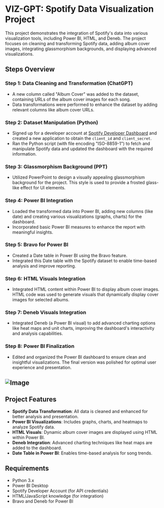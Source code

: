 # VIZ-GPT: Spotify Data Visualization Project

This project demonstrates the integration of Spotify's data into various visualization tools, including Power BI, HTML, and Deneb. The project focuses on cleaning and transforming Spotify data, adding album cover images, integrating glassmorphism backgrounds, and displaying advanced visualizations.

## Steps Overview

### Step 1: Data Cleaning and Transformation (ChatGPT)
- A new column called "Album Cover" was added to the dataset, containing URLs of the album cover images for each song.
- Data transformations were performed to enhance the dataset by adding relevant columns like album cover URLs.

### Step 2: Dataset Manipulation (Python)
- Signed up for a developer account at [Spotify Developer Dashboard](https://developer.spotify.com/) and created a new application to obtain the `client_id` and `client_secret`.
- Ran the Python script (with file encoding "ISO-8859-1") to fetch and manipulate Spotify data and updated the dashboard with the required information.

### Step 3: Glassmorphism Background (PPT)
- Utilized PowerPoint to design a visually appealing glassmorphism background for the project. This style is used to provide a frosted glass-like effect for UI elements.

### Step 4: Power BI Integration
- Loaded the transformed data into Power BI, adding new columns (like date) and creating various visualizations (graphs, charts) for the dashboard.
- Incorporated basic Power BI measures to enhance the report with meaningful insights.

### Step 5: Bravo for Power BI
- Created a Date table in Power BI using the Bravo feature.
- Integrated this Date table with the Spotify dataset to enable time-based analysis and improve reporting.

### Step 6: HTML Visuals Integration
- Integrated HTML content within Power BI to display album cover images. HTML code was used to generate visuals that dynamically display cover images for selected albums.

### Step 7: Deneb Visuals Integration
- Integrated Deneb (a Power BI visual) to add advanced charting options like heat maps and unit charts, improving the dashboard's interactivity and analysis capabilities.

### Step 8: Power BI Finalization
- Edited and organized the Power BI dashboard to ensure clean and insightful visualizations. The final version was polished for optimal user experience and presentation.

![Image](https://github.com/user-attachments/assets/b9c77052-445b-4cae-bec6-842e9c1f70af)
---

## Project Features
- **Spotify Data Transformation**: All data is cleaned and enhanced for better analysis and presentation.
- **Power BI Visualizations**: Includes graphs, charts, and heatmaps to analyze Spotify data.
- **HTML Visuals**: Dynamic album cover images are displayed using HTML within Power BI.
- **Deneb Integration**: Advanced charting techniques like heat maps are added to the dashboard.
- **Date Table in Power BI**: Enables time-based analysis for song trends.

## Requirements
- Python 3.x
- Power BI Desktop
- Spotify Developer Account (for API credentials)
- HTML/JavaScript knowledge (for integration)
- Bravo and Deneb for Power BI

